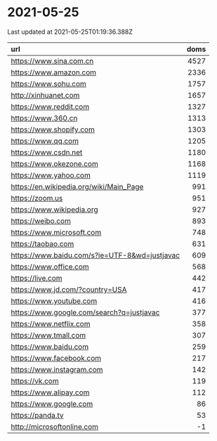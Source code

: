 # 2021-05-25

<!-- BEGIN -->
Last updated at 2021-05-25T01:19:36.388Z

url | doms
:- | -:
https://www.sina.com.cn | 4527
https://www.amazon.com | 2336
https://www.sohu.com | 1757
http://xinhuanet.com | 1657
https://www.reddit.com | 1327
https://www.360.cn | 1313
https://www.shopify.com | 1303
https://www.qq.com | 1205
https://www.csdn.net | 1180
https://www.okezone.com | 1168
https://www.yahoo.com | 1119
https://en.wikipedia.org/wiki/Main_Page | 991
https://zoom.us | 951
https://www.wikipedia.org | 927
https://weibo.com | 893
https://www.microsoft.com | 748
https://taobao.com | 631
https://www.baidu.com/s?ie=UTF-8&wd=justjavac | 609
https://www.office.com | 568
https://live.com | 442
https://www.jd.com/?country=USA | 417
https://www.youtube.com | 416
https://www.google.com/search?q=justjavac | 377
https://www.netflix.com | 358
https://www.tmall.com | 307
https://www.baidu.com | 259
https://www.facebook.com | 217
https://www.instagram.com | 142
https://vk.com | 119
https://www.alipay.com | 112
https://www.google.com | 86
https://panda.tv | 53
http://microsoftonline.com | -1
<!-- END -->
